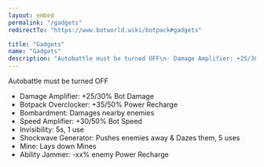 ```yaml
---
layout: embed
permalink: "/gadgets"
redirectTo: "https://www.botworld.wiki/botpack#gadgets"

title: "Gadgets"
name: "Gadgets"
description: "Autobattle must be turned OFF\n- Damage Amplifier: +25/30% Bot Damage\n- Botpack Overclocker: +35/50% Power Recharge\n- Bombardment: Damages nearby enemies\n- Speed Amplifier: +30/50% Bot Speed\n- Invisibility: 5s, 1 use\n- Shockwave Generator: Pushes enemies away & Dazes them, 5 uses\n- Mine: Lays down Mines\n- Ability Jammer: -xx% enemy Power Recharge"
---
```

Autobattle must be turned OFF
- Damage Amplifier: +25/30% Bot Damage
- Botpack Overclocker: +35/50% Power Recharge
- Bombardment: Damages nearby enemies
- Speed Amplifier: +30/50% Bot Speed
- Invisibility: 5s, 1 use
- Shockwave Generator: Pushes enemies away & Dazes them, 5 uses
- Mine: Lays down Mines
- Ability Jammer: -xx% enemy Power Recharge
